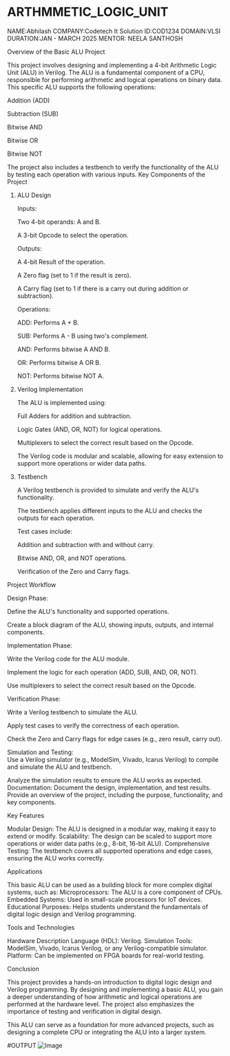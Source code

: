 # ARTHMMETIC_LOGIC_UNIT

NAME:Abhilash
COMPANY:Codetech It Solution
ID:COD1234
DOMAIN:VLSI
DURATION:JAN - MARCH 2025
MENTOR: NEELA SANTHOSH

Overview of the Basic ALU Project

This project involves designing and implementing a 4-bit Arithmetic Logic Unit (ALU) in Verilog. The ALU is a fundamental component of a CPU, responsible for performing arithmetic and logical operations on binary data. This specific ALU supports the following operations:

  Addition (ADD)

   Subtraction (SUB)

   Bitwise AND
    
   Bitwise OR

   Bitwise NOT

The project also includes a testbench to verify the functionality of the ALU by testing each operation with various inputs.
Key Components of the Project
1. ALU Design

    Inputs:

     Two 4-bit operands: A and B.

     A 3-bit Opcode to select the operation.

    Outputs:

    A 4-bit Result of the operation.

     A Zero flag (set to 1 if the result is zero).

     A Carry flag (set to 1 if there is a carry out during addition or subtraction).

    Operations:

      ADD: Performs A + B.

      SUB: Performs A - B using two's complement.

     AND: Performs bitwise A AND B.

    OR: Performs bitwise A OR B.

      NOT: Performs bitwise NOT A.

3. Verilog Implementation

    The ALU is implemented using:

    Full Adders for addition and subtraction.

    Logic Gates (AND, OR, NOT) for logical operations.

    Multiplexers to select the correct result based on the Opcode.

    The Verilog code is modular and scalable, allowing for easy extension to support more operations or wider data paths.

4. Testbench

    A Verilog testbench is provided to simulate and verify the ALU's functionality.

    The testbench applies different inputs to the ALU and checks the outputs for each operation.

    Test cases include:

     Addition and subtraction with and without carry.

     Bitwise AND, OR, and NOT operations.

    Verification of the Zero and Carry flags.

Project Workflow

  Design Phase:

   Define the ALU's functionality and supported operations.

   Create a block diagram of the ALU, showing inputs, outputs, and internal components.

  Implementation Phase:

  Write the Verilog code for the ALU module.

  Implement the logic for each operation (ADD, SUB, AND, OR, NOT).

  Use multiplexers to select the correct result based on the Opcode.

Verification Phase:

  Write a Verilog testbench to simulate the ALU.

  Apply test cases to verify the correctness of each operation.

   Check the Zero and Carry flags for edge cases (e.g., zero result, carry out).

Simulation and Testing:        
Use a Verilog simulator (e.g., ModelSim, Vivado, Icarus Verilog) to compile and simulate the ALU and testbench.

Analyze the simulation results to ensure the ALU works as expected.
Documentation:
Document the design, implementation, and test results.
Provide an overview of the project, including the purpose, functionality, and key components.

Key Features

Modular Design: The ALU is designed in a modular way, making it easy to extend or modify.
Scalability: The design can be scaled to support more operations or wider data paths (e.g., 8-bit, 16-bit ALU).
Comprehensive Testing: The testbench covers all supported operations and edge cases, ensuring the ALU works correctly.

Applications

This basic ALU can be used as a building block for more complex digital systems, such as:
 Microprocessors: The ALU is a core component of CPUs.
Embedded Systems: Used in small-scale processors for IoT devices.
Educational Purposes: Helps students understand the fundamentals of digital logic design and Verilog programming.

Tools and Technologies

Hardware Description Language (HDL): Verilog.
Simulation Tools: ModelSim, Vivado, Icarus Verilog, or any Verilog-compatible simulator.
Platform: Can be implemented on FPGA boards for real-world testing.

Conclusion

This project provides a hands-on introduction to digital logic design and Verilog programming. By designing and implementing a basic ALU, you gain a deeper understanding of how arithmetic and logical operations are performed at the hardware level. The project also emphasizes the importance of testing and verification in digital design.

This ALU can serve as a foundation for more advanced projects, such as designing a complete CPU or integrating the ALU into a larger system.

#OUTPUT
![Image](https://github.com/user-attachments/assets/ea16d7bc-500e-4ed6-b85a-32123d470bb3)
